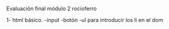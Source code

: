 Evaluación final módulo 2 rocioferro

1- html básico.
  -input
  -botón
  -ul para introducir los li en el dom
